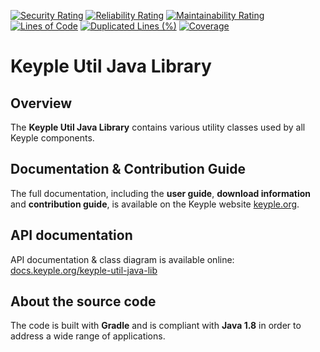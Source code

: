 [![Security Rating](https://sonarcloud.io/api/project_badges/measure?project=eclipse_keyple-util-java-lib&metric=security_rating)](https://sonarcloud.io/summary/new_code?id=eclipse_keyple-util-java-lib)
[![Reliability Rating](https://sonarcloud.io/api/project_badges/measure?project=eclipse_keyple-util-java-lib&metric=reliability_rating)](https://sonarcloud.io/summary/new_code?id=eclipse_keyple-util-java-lib)
[![Maintainability Rating](https://sonarcloud.io/api/project_badges/measure?project=eclipse_keyple-util-java-lib&metric=sqale_rating)](https://sonarcloud.io/summary/new_code?id=eclipse_keyple-util-java-lib)
[![Lines of Code](https://sonarcloud.io/api/project_badges/measure?project=eclipse_keyple-util-java-lib&metric=ncloc)](https://sonarcloud.io/summary/new_code?id=eclipse_keyple-util-java-lib)
[![Duplicated Lines (%)](https://sonarcloud.io/api/project_badges/measure?project=eclipse_keyple-util-java-lib&metric=duplicated_lines_density)](https://sonarcloud.io/summary/new_code?id=eclipse_keyple-util-java-lib)
[![Coverage](https://sonarcloud.io/api/project_badges/measure?project=eclipse_keyple-util-java-lib&metric=coverage)](https://sonarcloud.io/summary/new_code?id=eclipse_keyple-util-java-lib)

# Keyple Util Java Library

## Overview

The **Keyple Util Java Library** contains various utility classes used by all Keyple components.

## Documentation & Contribution Guide

The full documentation, including the **user guide**, **download information** and **contribution guide**, is available on the Keyple website [keyple.org](https://keyple.org).

## API documentation

API documentation & class diagram is available online: [docs.keyple.org/keyple-util-java-lib](https://docs.keyple.org/keyple-util-java-lib)

## About the source code

The code is built with **Gradle** and is compliant with **Java 1.8** in order to address a wide range of applications.